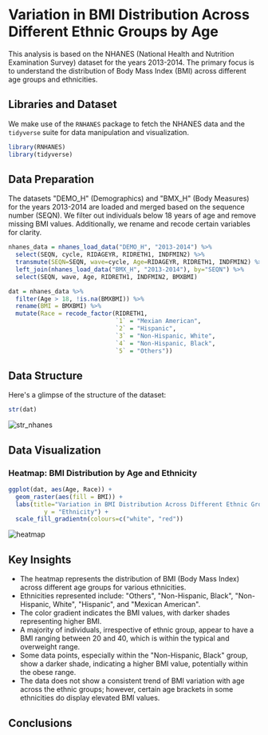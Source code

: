 # Variation in BMI Distribution Across Different Ethnic Groups by Age

This analysis is based on the NHANES (National Health and Nutrition Examination Survey) dataset for the years 2013-2014. The primary focus is to understand the distribution of Body Mass Index (BMI) across different age groups and ethnicities.

## Libraries and Dataset

We make use of the `RNHANES` package to fetch the NHANES data and the `tidyverse` suite for data manipulation and visualization.

```R
library(RNHANES)
library(tidyverse)
```

## Data Preparation

The datasets "DEMO_H" (Demographics) and "BMX_H" (Body Measures) for the years 2013-2014 are loaded and merged based on the sequence number (SEQN). We filter out individuals below 18 years of age and remove missing BMI values. Additionally, we rename and recode certain variables for clarity.

```R
nhanes_data = nhanes_load_data("DEMO_H", "2013-2014") %>%
  select(SEQN, cycle, RIDAGEYR, RIDRETH1, INDFMIN2) %>%
  transmute(SEQN=SEQN, wave=cycle, Age=RIDAGEYR, RIDRETH1, INDFMIN2) %>%
  left_join(nhanes_load_data("BMX_H", "2013-2014"), by="SEQN") %>%
  select(SEQN, wave, Age, RIDRETH1, INDFMIN2, BMXBMI)

dat = nhanes_data %>% 
  filter(Age > 18, !is.na(BMXBMI)) %>% 
  rename(BMI = BMXBMI) %>% 
  mutate(Race = recode_factor(RIDRETH1,
                              `1` = "Mexian American",
                              `2` = "Hispanic",
                              `3` = "Non-Hispanic, White",
                              `4` = "Non-Hispanic, Black",
                              `5` = "Others"))
```

## Data Structure
Here's a glimpse of the structure of the dataset:

```R
str(dat)
```
![str_nhanes](https://github.com/paoyingheng/nhanes/assets/44899774/4f31701e-d9fd-4105-9cc0-6f88c62bb83b)

## Data Visualization
### Heatmap: BMI Distribution by Age and Ethnicity

```R
ggplot(dat, aes(Age, Race)) +
  geom_raster(aes(fill = BMI)) + 
  labs(title="Variation in BMI Distribution Across Different Ethnic Groups by Age", x="Age (years)",
          y = "Ethnicity") +
  scale_fill_gradientn(colours=c("white", "red"))
```
![heatmap](https://github.com/paoyingheng/nhanes/assets/44899774/71f7e0ff-fb7a-479e-ae0d-76f8c4039872)

## Key Insights
- The heatmap represents the distribution of BMI (Body Mass Index) across different age groups for various ethnicities.
- Ethnicities represented include: "Others", "Non-Hispanic, Black", "Non-Hispanic, White", "Hispanic", and "Mexican American".
- The color gradient indicates the BMI values, with darker shades representing higher BMI.
- A majority of individuals, irrespective of ethnic group, appear to have a BMI ranging between 20 and 40, which is within the typical and overweight range.
- Some data points, especially within the "Non-Hispanic, Black" group, show a darker shade, indicating a higher BMI value, potentially within the obese range.
- The data does not show a consistent trend of BMI variation with age across the ethnic groups; however, certain age brackets in some ethnicities do display elevated BMI values.

## Conclusions
